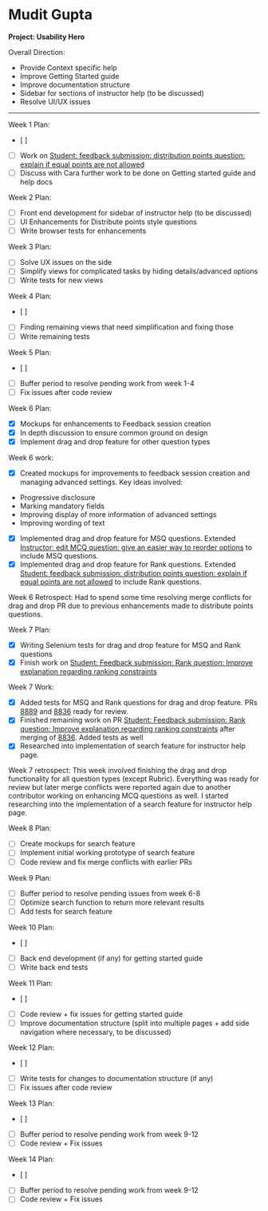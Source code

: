 # Mudit Gupta

**Project: Usability Hero**

Overall Direction:
- Provide Context specific help
- Improve Getting Started guide
- Improve documentation structure
- Sidebar for sections of instructor help (to be discussed)
- Resolve UI/UX issues

---

Week 1 Plan:
- [ ] 
- [ ] Work on [Student: feedback submission: distribution points question: explain if equal points are not allowed](https://github.com/TEAMMATES/teammates/issues/8817)
- [ ] Discuss with Cara further work to be done on Getting started guide and help docs

Week 2 Plan:
- [ ] Front end development for sidebar of instructor help (to be discussed)
- [ ] UI Enhancements for Distribute points style questions
- [ ] Write browser tests for enhancements

Week 3 Plan:
- [ ] Solve UX issues on the side
- [ ] Simplify views for complicated tasks by hiding details/advanced options
- [ ] Write tests for new views

Week 4 Plan:
- [ ]
- [ ] Finding remaining views that need simplification and fixing those
- [ ] Write remaining tests

Week 5 Plan:
- [ ]
- [ ] Buffer period to resolve pending work from week 1-4
- [ ] Fix issues after code review

Week 6 Plan:
- [x] Mockups for enhancements to Feedback session creation
- [x] In depth discussion to ensure common ground on design
- [x] Implement drag and drop feature for other question types

Week 6 work:
- [x] Created mockups for improvements to feedback session creation and managing advanced settings. Key ideas involved:
- Progressive disclosure
- Marking mandatory fields
- Improving display of more information of advanced settings
- Improving wording of text
- [x] Implemented drag and drop feature for MSQ questions. Extended [Instructor: edit MCQ question: give an easier way to reorder options](https://github.com/TEAMMATES/teammates/pull/8889) to include MSQ questions.
- [x] Implemented drag and drop feature for Rank questions. Extended [Student: feedback submission: distribution points question: explain if equal points are not allowed](https://github.com/TEAMMATES/teammates/pull/8836) to include Rank questions.

Week 6 Retrospect:
Had to spend some time resolving merge conflicts for drag and drop PR due to previous enhancements made to distribute points questions. 

Week 7 Plan:
- [x] Writing Selenium tests for drag and drop feature for MSQ and Rank questions
- [x] Finish work on [Student: Feedback submission: Rank question: Improve explanation regarding ranking constraints](https://github.com/TEAMMATES/teammates/pull/8870)

Week 7 Work:
- [x] Added tests for MSQ and Rank questions for drag and drop feature. PRs [8889](https://github.com/TEAMMATES/teammates/pull/8889) and [8836](https://github.com/TEAMMATES/teammates/pull/8836) ready for review.
- [x] Finished remaining work on PR [Student: Feedback submission: Rank question: Improve explanation regarding ranking constraints](https://github.com/TEAMMATES/teammates/pull/8870) after merging of [8836](https://github.com/TEAMMATES/teammates/pull/8836). Added tests as well
- [x] Researched into implementation of search feature for instructor help page.

Week 7 retrospect:
This week involved finishing the drag and drop functionality for all question types (except Rubric). Everything was ready for review but later merge conflicts were reported again due to another contributor working on enhancing MCQ questions as well. I started researching into the implementation of a search feature for instructor help page.

Week 8 Plan:
- [ ] Create mockups for search feature
- [ ] Implement initial working prototype of search feature
- [ ] Code review and fix merge conflicts with earlier PRs

Week 9 Plan:
- [ ] Buffer period to resolve pending issues from week 6-8
- [ ] Optimize search function to return more relevant results
- [ ] Add tests for search feature 

Week 10 Plan:
- [ ]
- [ ] Back end development (if any) for getting started guide
- [ ] Write back end tests 

Week 11 Plan:
- [ ] 
- [ ] Code review + fix issues for getting started guide
- [ ] Improve documentation structure (split into multiple pages + add side navigation where necessary, to be discussed)

Week 12 Plan:
- [ ]
- [ ] Write tests for changes to documentation structure (if any)
- [ ] Fix issues after code review

Week 13 Plan:
- [ ] 
- [ ] Buffer period to resolve pending work from week 9-12
- [ ] Code review + Fix issues

Week 14 Plan:
- [ ] 
- [ ] Buffer period to resolve pending work from week 9-12
- [ ] Code review + Fix issues
